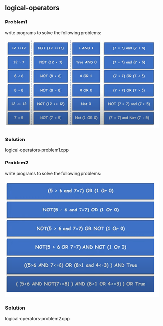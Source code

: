 ## logical-operators

<h3>Problem1</h3>
<p>write programs to solve the following problems: </p>
<img src = "logical-operators-problem1.PNG" alt = "logical operators problem 1">
<h3>Solution</h3>
<p>logical-operators-problem1.cpp</p>

<h3>Problem2</h3>
<p>write programs to solve the following problems: </p>
<img src = "logical-operators-problem2.PNG" alt = "logical operators problem 2">
<h3>Solution</h3>
<p>logical-operators-problem2.cpp</p>
